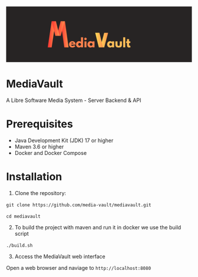 <p align="center">
<img alt="Logo Banner" src="https://raw.githubusercontent.com/media-vault/mediavault-ux/main/MediaVault - Banner Text Solid.png?sanitize=true"/>
</p>

# MediaVault
A Libre Software Media System - Server Backend &amp; API

# Prerequisites
- Java Development Kit (JDK) 17 or higher
- Maven 3.6 or higher
- Docker and Docker Compose

# Installation

1. Clone the repository:

`git clone https://github.com/media-vault/mediavault.git`

`cd mediavault`

2. To build the project with maven and run it in docker we use the build script

`./build.sh`

3. Access the MediaVault web interface

Open a web browser and naviage to `http://localhost:8080` 
